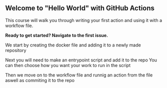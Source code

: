 ## Welcome to "Hello World" with GitHub Actions

This course will walk you through writing your first action and using it with a workflow file. 

**Ready to get started? Navigate to the first issue.**

We start by creating the docker file and adding it to a newly made repository 

Next you will need to make an entrypoint script and add it to the repo 
You can then choose how you want your work to run in the script 

Then we move on to the workflow file and runnig an action from the file aswell as commiting
it to the repo














